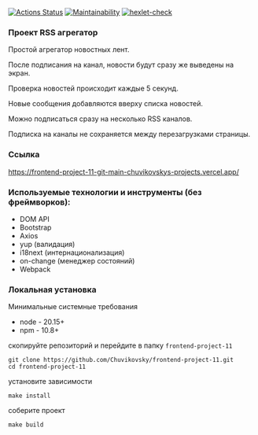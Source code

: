 [![Actions Status](https://github.com/Chuvikovsky/frontend-project-11/actions/workflows/hexlet-check.yml/badge.svg)](https://github.com/Chuvikovsky/frontend-project-11/actions)
[![Maintainability](https://api.codeclimate.com/v1/badges/bc7431de559e1637c662/maintainability)](https://codeclimate.com/github/Chuvikovsky/frontend-project-11/maintainability)
[![hexlet-check](https://github.com/Chuvikovsky/frontend-project-11/actions/workflows/hexlet-check.yml/badge.svg)](https://github.com/Chuvikovsky/frontend-project-11/actions/workflows/hexlet-check.yml)

### Проект RSS агрегатор

Простой агрегатор новостных лент.

После подписания на канал, новости будут сразу же выведены на экран.

Проверка новостей происходит каждые 5 секунд.

Новые сообщения добавляются вверху списка новостей.

Можно подписаться сразу на несколько RSS каналов.

Подписка на каналы не сохраняется между перезагрузками страницы.

### Ссылка
https://frontend-project-11-git-main-chuvikovskys-projects.vercel.app/

### Используемые технологии и инструменты (без фреймворков):
- DOM API
- Bootstrap
- Axios
- yup (валидация)
- i18next (интернационализация)
- on-change (менеджер состояний)
- Webpack

### Локальная установка

Минимальные системные требования
- node - 20.15+
- npm - 10.8+

скопируйте репозиторий и перейдите в папку `frontend-project-11`
```
git clone https://github.com/Chuvikovsky/frontend-project-11.git
cd frontend-project-11
```

установите зависимости
```
make install
```

соберите проект
```
make build
```
